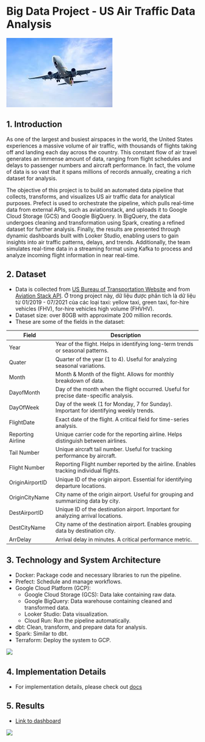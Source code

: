 # Big Data Project - US Air Traffic Data Analysis

![](docs/airplane.jpeg)


## 1. Introduction
As one of the largest and busiest airspaces in the world, the United States experiences a massive volume of air traffic, with thousands of flights taking off and landing each day across the country. This constant flow of air travel generates an immense amount of data, ranging from flight schedules and delays to passenger numbers and aircraft performance. In fact, the volume of data is so vast that it spans millions of records annually, creating a rich dataset for analysis.

The objective of this project is to build an automated data pipeline that collects, transforms, and visualizes US air traffic data for analytical purposes. Prefect is used to orchestrate the pipeline, which pulls real-time data from external APIs, such as aviationstack, and uploads it to Google Cloud Storage (GCS) and Google BigQuery. In BigQuery, the data undergoes cleaning and transformation using Spark, creating a refined dataset for further analysis. Finally, the results are presented through dynamic dashboards built with Looker Studio, enabling users to gain insights into air traffic patterns, delays, and trends. Additionally, the team simulates real-time data in a streaming format using Kafka to process and analyze incoming flight information in near real-time.

## 2. Dataset

- Data is collected from [US Bureau of Transportation Website](https://www.transtats.bts.gov/) and from [Aviation Stack API](https://aviationstack.com). Ở trong project này, dữ liệu được phân tích là dữ liệu từ 01/2019 - 07/2021 của các loại taxi: yellow taxi, green taxi, for-hire vehicles (FHV), for-hire vehicles high volume (FHVHV). 
- Dataset size: over 80GB with approximate 200 million records.
- These are some of the fields in the dataset:


| Field | Description |
| --- | --- |
| Year | Year of the flight. Helps in identifying long-term trends or seasonal patterns. |
| Quater | Quarter of the year (1 to 4). Useful for analyzing seasonal variations. |
| Month | Month & Month of the flight. Allows for monthly breakdown of data. |
| DayofMonth | Day of the month when the flight occurred. Useful for precise date-specific analysis. |
| DayOfWeek | Day of the week (1 for Monday, 7 for Sunday). Important for identifying weekly trends. |
| FlightDate | Exact date of the flight. A critical field for time-series analysis. |
| Reporting Airline | Unique carrier code for the reporting airline. Helps distinguish between airlines. |
| Tail Number | Unique aircraft tail number. Useful for tracking performance by aircraft. |
| Flight Number | Reporting Flight number reported by the airline. Enables tracking individual flights. |
| OriginAirportID | Unique ID of the origin airport. Essential for identifying departure locations. |
| OriginCityName | City name of the origin airport. Useful for grouping and summarizing data by city. |
| DestAirportID | Unique ID of the destination airport. Important for analyzing arrival locations. |
| DestCityName | City name of the destination airport. Enables grouping data by destination city. |
| ArrDelay | Arrival delay in minutes. A critical performance metric. |

## 3. Technology and System Architecture

- Docker: Package code and necessary libraries to run the pipeline.
- Prefect: Schedule and manage workflows.
- Google Cloud Platform (GCP):
   - Google Cloud Storage (GCS): Data lake containing raw data.
   - Google BigQuery: Data warehouse containing cleaned and transformed data.
   - Looker Studio: Data visualization.
   - Cloud Run: Run the pipeline automatically.
- dbt: Clean, transform, and prepare data for analysis.
- Spark: Similar to dbt.
- Terraform: Deploy the system to GCP.

![](docs/architecture.png)


## 4. Implementation Details

 - For implementation details, please check out [docs](./reproduce.md)

## 5. Results

- [Link to dashboard](https://lookerstudio.google.com/reporting/b43aba67-94ae-482a-8801-44c0b2340140)

![](docs/overview.png)
